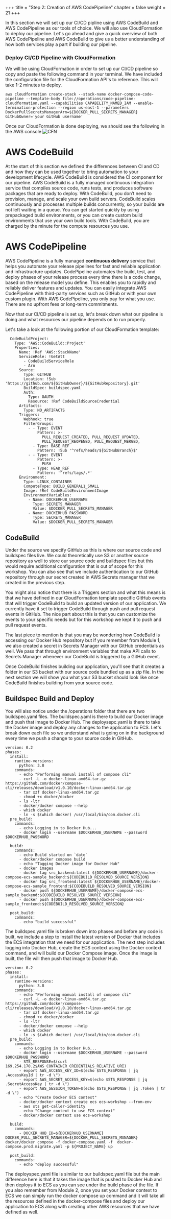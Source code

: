 +++
title = "Step 2: Creation of AWS CodePipeline"
chapter = false
weight = 21
+++

In this section we will set up our CI/CD pipline using AWS CodeBuild and AWS CodePipeline as our tools of choice. We will also use CloudFormation to deploy our pipeline. Let's go ahead and give a quick overview of both AWS CodePipeline and AWS CodeBuild to give us a better understanding of how both services play a part if building our pipeline. 

### Deploy CI/CD Pipeline with CloudFormation
We will be using CloudFormation in order to set up our CI/CD pipeline so copy and paste the following command in your terminal. We have included the configuration file for the CloudFormation API's to reference. This will take 1-2 minutes to deploy. 
```
aws cloudformation create-stack --stack-name docker-compose-code-pipeline --template-body file://operations/code-pipeline-cloudformation.yaml --capabilities CAPABILITY_NAMED_IAM --enable-termination-protection --region us-east-1 --parameters DockerPullSecretsManagerArn=${DOCKER_PULL_SECRETS_MANAGER} GitHubOwner='your GitHub username'
```

Once our CloudFormation is done deploying, we should see the following in the AWS console
![CFN](/images/CFN.png)

# AWS CodeBuild
At the start of this section we defined the differences between CI and CD and how they can be used together to bring automation to your development lifecycle. AWS CodeBuild is considered the CI component for our pipeline. AWS CodeBuild is a fully managed continuous integration service that compiles source code, runs tests, and produces software packages that are ready to deploy. With CodeBuild, you don’t need to provision, manage, and scale your own build servers. CodeBuild scales continuously and processes multiple builds concurrently, so your builds are not left waiting in a queue. You can get started quickly by using prepackaged build environments, or you can create custom build environments that use your own build tools. With CodeBuild, you are charged by the minute for the compute resources you use.

# AWS CodePipeline
AWS CodePipeline is a fully managed **continuous delivery** service that helps you automate your release pipelines for fast and reliable application and infrastructure updates. CodePipeline automates the build, test, and deploy phases of your release process every time there is a code change, based on the release model you define. This enables you to rapidly and reliably deliver features and updates. You can easily integrate AWS CodePipeline with third-party services such as GitHub or with your own custom plugin. With AWS CodePipeline, you only pay for what you use. There are no upfront fees or long-term commitments.

Now that our CI/CD pipeline is set up, let's break down what our pipeline is doing and what resources our pipeline depends on to run properly. 

Let's take a look at the following portion of our CloudFormation template:
```
  CodeBuildProject:
    Type: 'AWS::CodeBuild::Project'
    Properties:
      Name: !Ref 'AWS::StackName'
      ServiceRole: !GetAtt 
        - CodeBuildServiceRole
        - Arn
      Source:
        Type: GITHUB
        Location: !Sub 'https://github.com/${GitHubOwner}/${GitHubRepository}.git'
        BuildSpec: buildspec.yaml
        Auth:
          Type: OAUTH
          Resource: !Ref CodeBuildSourceCredential
      Artifacts:
        Type: NO_ARTIFACTS
      Triggers:
        Webhook: true
        FilterGroups:
          - - Type: EVENT
              Pattern: >-
                PULL_REQUEST_CREATED, PULL_REQUEST_UPDATED,
                PULL_REQUEST_REOPENED, PULL_REQUEST_MERGED,
            - Type: BASE_REF
              Pattern: !Sub '^refs/heads/${GitHubBranch}$'
          - - Type: EVENT
              Pattern: >-
                PUSH
            - Type: HEAD_REF
              Pattern: '^refs/tags/.*'
      Environment:
        Type: LINUX_CONTAINER
        ComputeType: BUILD_GENERAL1_SMALL
        Image: !Ref CodeBuildEnvironmentImage
        EnvironmentVariables:
          - Name: DOCKERHUB_USERNAME
            Type: SECRETS_MANAGER 
            Value: $DOCKER_PULL_SECRETS_MANAGER
          - Name: DOCKERHUB_PASSWORD
            Type: SECRETS_MANAGER
            Value: $DOCKER_PULL_SECRETS_MANAGER
```

## CodeBuild
Under the source we specify GitHub as this is where our source code and buildspec files live. We could theoretically use S3 or another source repository as well to store our source code and buildspec files but this would require additional configuration that is out of scope for this workshop. You can also see that we include authentication to our GitHub repository through our secret created in AWS Secrets manager that we created in the previous step. 

You might also notice that there is a Triggers section and what this means is that we have defined in our CloudFormation template specific GitHub events that will trigger CodeBuild to build an updated version of our application. We currently have it set to trigger CodeBuild through push and pull request events in GitHub. The nice part about this is that you can customize the events to your specific needs but for this workshop we kept it to push and pull request events. 

The last piece to mention is that you may be wondering how CodeBuild is accessing our Docker Hub repository but if you remember from Module 1, we also created a secret in Secrets Manager with our GitHub credentials as well. We pass that through environment variables that make API calls to Secrets Manager whenever our CodeBuild is triggered by a GitHub event. 

Once CodeBuild finishes building our application, you'll see that it creates a folder in our S3 bucket with our source code bundled up as a zip file. In the next section we will show you what your S3 bucket should look like once CodeBuild finishes building from your source code. 

## Buildspec Build and Deploy
You will also notice under the /operations folder that there are two buildspec.yaml files. The buildspec.yaml is there to build our Docker image and push that image to Docker Hub. The deploysepc.yaml is there to take the Docker image and deploy any changes to the application to ECS. Let's break down each file so we understand what is going on in the background every time we push a change to your source code in GitHub. 

```
version: 0.2
phases:
  install:
    runtime-versions:
      python: 3.8
    commands:
      - echo "Performing manual install of compose cli"
      - curl -L -o docker-linux-amd64.tar.gz https://github.com/docker/compose-cli/releases/download/v1.0.10/docker-linux-amd64.tar.gz
      - tar xzf docker-linux-amd64.tar.gz
      - chmod +x docker/docker
      - ls -ltr
      - docker/docker compose --help
      - which docker
      - ln -s $(which docker) /usr/local/bin/com.docker.cli
  pre_build:
    commands:
      - echo Logging in to Docker Hub...
      - docker login --username $DOCKERHUB_USERNAME --password $DOCKERHUB_PASSWORD

  build:
    commands:
      - echo Build started on `date`
      - docker/docker compose build
      - echo "Tagging Docker image for Docker Hub"
      - docker images
      - docker tag src_backend:latest ${DOCKERHUB_USERNAME}/docker-compose-ecs-sample_backend:${CODEBUILD_RESOLVED_SOURCE_VERSION}
      - docker tag src_frontend:latest ${DOCKERHUB_USERNAME}/docker-compose-ecs-sample_frontend:${CODEBUILD_RESOLVED_SOURCE_VERSION}
      - docker push ${DOCKERHUB_USERNAME}/docker-compose-ecs-sample_backend:${CODEBUILD_RESOLVED_SOURCE_VERSION}
      - docker push ${DOCKERHUB_USERNAME}/docker-compose-ecs-sample_frontend:${CODEBUILD_RESOLVED_SOURCE_VERSION}
  
  post_build:
    commands:
      - echo "build successful"
```

The buildspec.yaml file is broken down into phases and before any code is built, we include a step to install the latest version of Docker that includes the ECS integration that we need for our application. The next step includes logging into Docker Hub, create the ECS context using the Docker context command, and will build our Docker Compose image. Once the image is built, the file will then push that image to Docker Hub. 


```
version: 0.2
phases:
  install:
    runtime-versions:
      python: 3.8
    commands:
      - echo "Performing manual install of compose cli"
      - curl -L -o docker-linux-amd64.tar.gz https://github.com/docker/compose-cli/releases/download/v1.0.10/docker-linux-amd64.tar.gz
      - tar xzf docker-linux-amd64.tar.gz
      - chmod +x docker/docker
      - ls -ltr
      - docker/docker compose --help
      - which docker
      - ln -s $(which docker) /usr/local/bin/com.docker.cli
  pre_build:
    commands:
      - echo Logging in to Docker Hub...
      - docker login --username $DOCKERHUB_USERNAME --password $DOCKERHUB_PASSWORD
      - STS_RESPONSE=$(curl 169.254.170.2$AWS_CONTAINER_CREDENTIALS_RELATIVE_URI)
      - export AWS_ACCESS_KEY_ID=$(echo $STS_RESPONSE | jq .AccessKeyId | tr -d \")
      - export AWS_SECRET_ACCESS_KEY=$(echo $STS_RESPONSE | jq .SecretAccessKey | tr -d \")
      - export AWS_SESSION_TOKEN=$(echo $STS_RESPONSE | jq .Token | tr -d \")
      - echo "Create Docker ECS context"
      - docker/docker context create ecs ecs-workshop --from-env
      - aws sts get-caller-identity
      - echo "Change context to use ECS context"
      - docker/docker context use ecs-workshop

  build:
    commands:
      - DOCKER_HUB_ID=${DOCKERHUB_USERNAME} DOCKER_PULL_SECRETS_MANAGER=${DOCKER_PULL_SECRETS_MANAGER} docker/docker compose -f docker-compose.yaml -f  docker-compose.prod.migrate.yaml -p ${PROJECT_NAME} up
  
  post_build:
    commands:
      - echo "deploy successful"
```
The deployspec.yaml file is similar to our buildspec.yaml file but the main difference here is that it takes the image that is pushed to Docker Hub and then deploys it to ECS as you can see under the build phase of the file. If you also remember from Module 2, once you set your Docker context to ECS we can simply run the docker compose up command and it will take all the resources defined in the docker-compose files and deploy our application to ECS along with creating other AWS resources that we have defined as well. 
